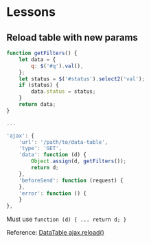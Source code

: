 # Lessons

## Reload table with new params

```js
function getFilters() {
    let data = {
        q: $('#q').val(),
    };
    let status = $('#status').select2('val');
    if (status) {
        data.status = status;
    }
    return data;
}

...

'ajax': {
    'url': '/path/to/data-table',
    'type': 'GET',
    'data': function (d) {
        Object.assign(d, getFilters());
        return d;
    },
    'beforeSend': function (request) {
    },
    'error': function () {
    }
},
```

Must use `function (d) { ... return d; }`

Reference: [DataTable ajax.reload()](https://datatables.net/reference/api/ajax.reload())
